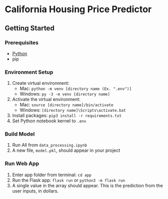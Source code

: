 # California Housing Price Predictor

## Getting Started

### Prerequisites

- [Python](https://www.python.org/downloads/)
- pip

### Environment Setup

1. Create virtual environment:
    - Mac: `python -m venv [directory name (Ex. ".env")]`
    - Windows: `py -3 -m venv [directory name]`
2. Activate the virtual environment:
    - Mac: `source [directory name]/bin/activate`
    - Windows: `[directory name]\Scripts\activate.bat`
3. Install packages: `pip3 install -r requirements.txt`
4. Set Python notebook kernel to `.env`

### Build Model

1. Run All from `data_processing.ipynb`
2. A new file, `model.pkl`, should appear in your project

### Run Web App

1. Enter app folder from terminal: `cd app`
2. Run the Flask app: `flask run` or `python3 -m flask run`
3. A single value in the array should appear. This is the prediction from the user inputs, in dollars.
